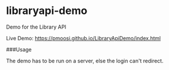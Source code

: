 # libraryapi-demo
Demo for the Library API

Live Demo: <https://pmoosi.github.io/LibraryApiDemo/index.html>

###Usage

The demo has to be run on a server, else the login can't redirect.
